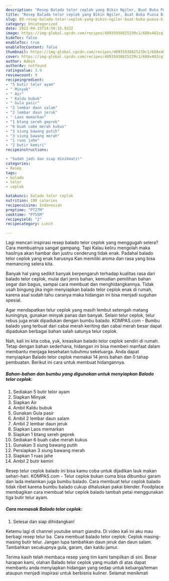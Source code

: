 ```yaml
---
description: "Resep Balado telor ceplok yang Bikin Ngiler, Buat Buka Puasa Bikin Ngiler"
title: "Resep Balado telor ceplok yang Bikin Ngiler, Buat Buka Puasa Bikin Ngiler"
slug: 80-resep-balado-telor-ceplok-yang-bikin-ngiler-buat-buka-puasa-bikin-ngiler
category: Uncategorized
date: 2022-04-15T14:59:15.932Z
image: https://img-global.cpcdn.com/recipes/48935938825239c1/680x482cq70/balado-telor-ceplok-foto-resep-utama.jpg
hideToc: false
enableToc: true
enableTocContent: false
thumbnail: https://img-global.cpcdn.com/recipes/48935938825239c1/680x482cq70/balado-telor-ceplok-foto-resep-utama.jpg
cover: https://img-global.cpcdn.com/recipes/48935938825239c1/680x482cq70/balado-telor-ceplok-foto-resep-utama.jpg
author: Admin
authorAv: notfound
ratingvalue: 3.9
reviewcount: 9
recipeingredient:
- "5 butir telor ayam"
- " Minyak"
- " Air"
- " Kaldu bubuk"
- " Gula pasir"
- "2 lembar daun salam"
- "2 lembar daun jeruk"
- " Laos memarkan"
- "1 btang sereh geprek"
- "6 buah cabe merah kukus"
- "3 siung bawang putih"
- "3 siung bawang merah"
- "1 ruas jahe"
- "2 butir kemiri"
recipeinstructions:

- "Sudah jadi dan siap dinikmati!"
categories:
- Resep
tags:
- balado
- telor
- ceplok

katakunci: balado telor ceplok 
nutrition: 198 calories
recipecuisine: Indonesian
preptime: "PT27M"
cooktime: "PT55M"
recipeyield: "2"
recipecategory: Lunch

---
```



Lagi mencari inspirasi resep balado telor ceplok yang menggugah selera? Cara membuatnya sangat gampang. Tapi Kalau keliru mengolah maka hasilnya akan hambar dan justru cenderung tidak enak. Padahal balado telor ceplok yang enak harusnya Kan memiliki aroma dan rasa yang bisa memancing selera kita.


Banyak hal yang sedikit banyak berpengaruh terhadap kualitas rasa dari balado telor ceplok, mulai dari jenis bahan, kemudian pemilihan bahan segar dan bagus, sampai cara membuat dan menghidangkannya. Tidak usah bingung jika ingin menyiapkan balado telor ceplok enak di rumah, karena asal sudah tahu caranya maka hidangan ini bisa menjadi suguhan spesial.

Agar mendapatkan telur ceplok yang masih lembut setengah matang kuningnya, gunakan minyak panas dan banyak. Selain telur ceplok, telur rebus juga enak dipadukan dengan bumbu balado. KOMPAS.com - Bumbu balado yang terbuat dari cabai merah keriting dan cabai merah besar dapat dipadukan berbagai bahan salah satunya telur ceplok.


Nah, kali ini kita coba, yuk, kreasikan balado telor ceplok sendiri di rumah. Tetap dengan bahan sederhana, hidangan ini bisa memberi manfaat dalam membantu menjaga kesehatan tubuhmu sekeluarga. Anda dapat menyiapkan Balado telor ceplok memakai 14 jenis bahan dan 0 tahap pembuatan. Berikut ini cara untuk membuat hidangannya.

<!--inarticleads1-->

##### Bahan-bahan dan bumbu yang digunakan untuk menyiapkan Balado telor ceplok:

1. Sediakan 5 butir telor ayam
1. Siapkan  Minyak
1. Siapkan  Air
1. Ambil  Kaldu bubuk
1. Gunakan  Gula pasir
1. Ambil 2 lembar daun salam
1. Ambil 2 lembar daun jeruk
1. Siapkan  Laos memarkan
1. Siapkan 1 btang sereh geprek
1. Sediakan 6 buah cabe merah kukus
1. Gunakan 3 siung bawang putih
1. Persiapkan 3 siung bawang merah
1. Siapkan 1 ruas jahe
1. Ambil 2 butir kemiri


Resep telur ceplok balado ini bisa kamu coba untuk dijadikan lauk makan sehari-hari. KOMPAS.com - Telur ceplok bukan cuma bisa dibumbui garam dan lada melainkan juga bumbu balado. Cara membuat telur ceplok balado tidak ribet karena bumbu balado cukup dihaluskan pakai blender. Foodplace membagikan cara membuat telur ceplok balado tambah petai menggunakan tiga butir telur ayam. 

<!--inarticleads2-->

##### Cara memasak Balado telor ceplok:


1. Selesai dan siap dihidangkan!

Ketemu lagi di channel youtube smart giandra. Di video kali ini aku mau berbagi resep telur ba. Cara membuat balado telor ceplok: Ceplok masing-masing butir telur. Jangan lupa tambahkan daun jeruk dan daun salam. Tambahkan secukupnya gula, garam, dan kaldu jamur. 

Terima kasih telah membaca resep yang tim kami tampilkan di sini. Besar harapan kami, olahan Balado telor ceplok yang mudah di atas dapat membantu anda menyiapkan hidangan yang sedap untuk keluarga/teman ataupun menjadi inspirasi untuk berbisnis kuliner. Selamat menikmati
